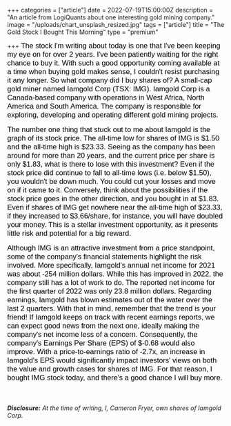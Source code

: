 +++
categories = ["article"]
date = 2022-07-19T15:00:00Z
description = "An article from LogiQuants about one interesting gold mining company."
image = "/uploads/chart_unsplash_resized.jpg"
tags = ["article"]
title = "The Gold Stock I Bought This Morning"
type = "premium"

+++
<span style="color:black"><span style="font-family:Arial; font-size:1.2em;">The stock I'm writing about today is one that I've been keeping my eye on for over 2 years. I've been patiently waiting for the right chance to buy it. With such a good opportunity coming available at a time when buying gold makes sense, I couldn't resist purchasing it any longer. So what company did I buy shares of? A small-cap gold miner named Iamgold Corp (TSX: IMG). Iamgold Corp is a Canada-based company with operations in West Africa, North America and South America. The company is responsible for exploring, developing and operating different gold mining projects.</span></span>

<span style="color:black"><span style="font-family:Arial; font-size:1.2em;">The number one thing that stuck out to me about Iamgold is the graph of its stock price. The all-time low for shares of IMG is $1.50 and the all-time high is $23.33. Seeing as the company has been around for more than 20 years, and the current price per share is only $1.83, what is there to lose with this investment? Even if the stock price did continue to fall to all-time lows (i.e. below $1.50), you wouldn't be down much. You could cut your losses and move on if it came to it. Conversely, think about the possibilities if the stock price goes in the other direction, and you bought in at $1.83. Even if shares of IMG get nowhere near the all-time high of $23.33, if they increased to $3.66/share, for instance, you will have doubled your money. This is a stellar investment opportunity, as it presents little risk and potential for a big reward.</span></span>

<span style="color:black"><span style="font-family:Arial; font-size:1.2em;">Although IMG is an attractive investment from a price standpoint, some of the company's financial statements highlight the risk involved. More specifically, Iamgold's annual net income for 2021 was about -254 million dollars. While this has improved in 2022, the company still has a lot of work to do. The reported net income for the first quarter of 2022 was only 23.8 million dollars. Regarding earnings, Iamgold has blown estimates out of the water over the last 2 quarters. With that in mind, remember that the trend is your friend! If Iamgold keeps on track with recent earnings reports, we can expect good news from the next one, ideally making the company's net income less of a concern. Consequently, the company's Earnings Per Share (EPS) of $-0.68 would also improve. With a price-to-earnings ratio of -2.7x, an increase in Iamgold's EPS would significantly impact investors' views on both the value and growth cases for shares of IMG. For that reason, I bought IMG stock today, and there's a good chance I will buy more.</span></span>

&nbsp;

###### **Disclosure:** At the time of writing, I, Cameron Fryer, own shares of Iamgold Corp.